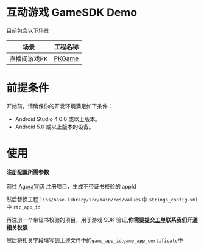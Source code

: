 # 互动游戏 GameSDK Demo

目前包含以下场景

|场景|工程名称|
|----|----|
|直播间游戏PK|[PKGame](./modules/PKGame/)|

# 前提条件
开始前，请确保你的开发环境满足如下条件：
- Android Studio 4.0.0 或以上版本。
- Android 5.0 或以上版本的设备。

# 使用
#### 注册配置所需参数

前往 [Agora官网](https://console.agora.io/) 注册项目，生成不带证书校验的 appId

然后替换工程 `libs/base-library/src/main/res/values` 中 `strings_config.xml` 中 `rtc_app_id`

再注册一个带证书校验的项目，用于游戏 SDK 验证,**你需要提交[工单][工单链接]联系我们开通相关权限**

然后将相关字段填写到上述文件中的`game_app_id`,`game_app_certificate`中


[工单链接]: https://docs.agora.io/cn/Agora%20Platform/ticket?platform=All%20Platforms